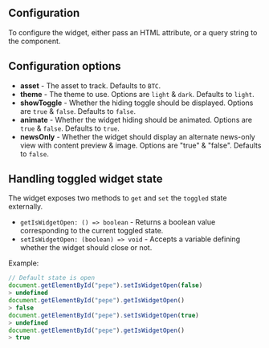 ## Configuration
To configure the widget, either pass an HTML attribute, or a query string to the component.

## Configuration options
- **asset** - The asset to track. Defaults to `BTC`.
- **theme** - The theme to use. Options are `light` & `dark`. Defaults to `light`.
- **showToggle** - Whether the hiding toggle should be displayed. Options are `true` & `false`. Defaults to `false`.
- **animate** - Whether the widget hiding should be animated. Options are `true` & `false`. Defaults to `true`.
- **newsOnly** - Whether the widget should display an alternate news-only view with content preview & image. Options are "true" & "false". Defaults to `false`.

## Handling toggled widget state
The widget exposes two methods to `get` and `set` the `toggled` state externally.

- `getIsWidgetOpen: () => boolean` - Returns a boolean value corresponding to the current toggled state.
- `setIsWidgetOpen: (boolean) => void` - Accepts a variable defining whether the widget should close or not.

Example:
```js
// Default state is open
document.getElementById("pepe").setIsWidgetOpen(false)
> undefined
document.getElementById("pepe").getIsWidgetOpen()
> false
document.getElementById("pepe").setIsWidgetOpen(true)
> undefined
document.getElementById("pepe").getIsWidgetOpen()
> true
```
